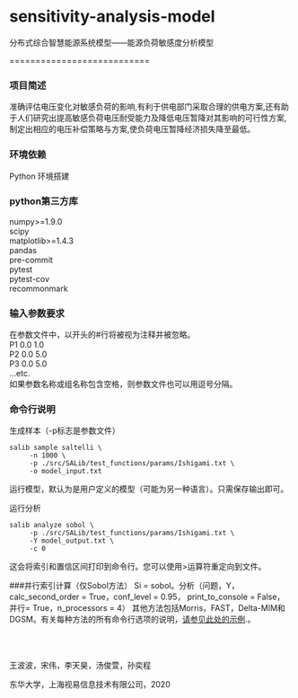 # sensitivity-analysis-model
分布式综合智慧能源系统模型——能源负荷敏感度分析模型


===========================<br>
### 项目简述
准确评估电压变化对敏感负荷的影响,有利于供电部门采取合理的供电方案,还有助于人们研究出提高敏感负荷电压耐受能力及降低电压暂降对其影响的可行性方案,制定出相应的电压补偿策略与方案,使负荷电压暂降经济损失降至最低。
### 环境依赖
Python 环境搭建<br>

### python第三方库
numpy>=1.9.0<br>
scipy<br>
matplotlib>=1.4.3<br>
pandas<br>
pre-commit<br>
pytest<br>
pytest-cov<br>
recommonmark<br>



### 输入参数要求
在参数文件中，以开头的#行将被视为注释并被忽略。<br>
P1 0.0 1.0<br>
P2 0.0 5.0<br>
P3 0.0 5.0<br>
...etc.<br>
如果参数名称或组名称包含空格，则参数文件也可以用逗号分隔。
### 命令行说明

生成样本（-p标志是参数文件）
```
salib sample saltelli \
     -n 1000 \
     -p ./src/SALib/test_functions/params/Ishigami.txt \
     -o model_input.txt
```

运行模型，默认为是用户定义的模型（可能为另一种语言）。只需保存输出即可。

运行分析
```
salib analyze sobol \
     -p ./src/SALib/test_functions/params/Ishigami.txt \
     -Y model_output.txt \
     -c 0
```

这会将索引和置信区间打印到命令行。您可以使用>运算符重定向到文件。

###并行索引计算（仅Sobol方法）
Si  =  sobol。分析（问题，Y，calc_second_order = True，conf_level = 0.95，
                    print_to_console = False，并行= True，n_processors = 4）
其他方法包括Morris，FAST，Delta-MIM和DGSM。有关每种方法的所有命令行选项的说明，[请参见此处的示例](https://github.com/SALib/SALib/tree/master/examples).。

<br><br>





王波波，宋伟，李天昊，汤俊萱，孙奕程 <br>

东华大学，上海视易信息技术有限公司，2020


